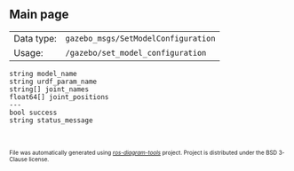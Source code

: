<!--
File was automatically generated using 'ros-diagram-tools' project.
Project is distributed under the BSD 3-Clause license.
-->

## Main page

|     |     |
| --- | --- |
| Data type: | `gazebo_msgs/SetModelConfiguration` |
| Usage: | `/gazebo/set_model_configuration` |

```
string model_name
string urdf_param_name
string[] joint_names
float64[] joint_positions
---
bool success
string status_message


```


</br>
<font size="1">
File was automatically generated using <a href="https://github.com/anetczuk/ros-diagram-tools"><i>ros-diagram-tools</i></a> project.
Project is distributed under the BSD 3-Clause license.
</font>
